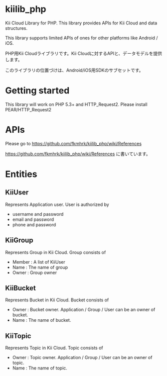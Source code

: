 kiilib_php
==========

Kii Cloud Library for PHP. This library provides APIs for Kii Cloud and data structures.

This library supports limited APIs of ones for other platforms like Android / iOS. 

PHP用Kii Cloudライブラリです。Kii Cloudに対するAPIと、データモデルを提供します。

このライブラリの位置づけは、Android/iOS用SDKのサブセットです。

Getting started
===============

This library will work on PHP 5.3+ and HTTP_Request2. Please install PEAR/HTTP_Request2


APIs
====

Please go to https://github.com/fkmhrk/kiilib_php/wiki/References

https://github.com/fkmhrk/kiilib_php/wiki/References に書いています。

Entities
========

KiiUser
-------
Represents Application user. User is authorized by 
- username and password
- email and password
- phone and password

KiiGroup
--------
Represents Group in Kii Cloud. Group consists of 
- Member : A list of KiiUser
- Name : The name of group
- Owner : Group owner

KiiBucket
---------
Represents Bucket in Kii Cloud. Bucket consists of 
- Owner : Bucket owner. Application / Group / User can be an owner of bucket. 
- Name : The name of bucket.

KiiTopic
---------
Represents Topic in Kii Cloud. Topic consists of 
- Owner : Topic owner. Application / Group / User can be an owner of topic. 
- Name : The name of topic.





